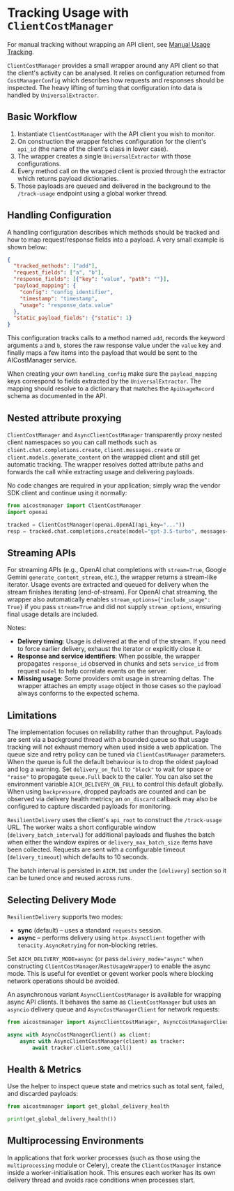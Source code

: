 # Tracking Usage with `ClientCostManager`

For manual tracking without wrapping an API client, see [Manual Usage Tracking](tracker.md).

`ClientCostManager` provides a small wrapper around any API client so that the
client's activity can be analysed.  It relies on configuration returned
from `CostManagerConfig` which describes how requests and responses
should be inspected.  The heavy lifting of turning that configuration
into data is handled by `UniversalExtractor`.

## Basic Workflow

1. Instantiate `ClientCostManager` with the API client you wish to monitor.
2. On construction the wrapper fetches configuration for the client's
   `api_id` (the name of the client's class in lower case).
3. The wrapper creates a single `UniversalExtractor` with those
   configurations.
4. Every method call on the wrapped client is proxied through the
   extractor which returns payload dictionaries.
5. Those payloads are queued and delivered in the background to the
   `/track-usage` endpoint using a global worker thread.

## Handling Configuration

A handling configuration describes which methods should be tracked and
how to map request/response fields into a payload.  A very small example
is shown below:

```json
{
  "tracked_methods": ["add"],
  "request_fields": ["a", "b"],
  "response_fields": [{"key": "value", "path": ""}],
  "payload_mapping": {
    "config": "config_identifier",
    "timestamp": "timestamp",
    "usage": "response_data.value"
  },
  "static_payload_fields": {"static": 1}
}
```

This configuration tracks calls to a method named `add`, records the
keyword arguments `a` and `b`, stores the raw response value under the
`value` key and finally maps a few items into the payload that would be
sent to the AICostManager service.

When creating your own ``handling_config`` make sure the
``payload_mapping`` keys correspond to fields extracted by the
``UniversalExtractor``.  The mapping should resolve to a dictionary that
matches the ``ApiUsageRecord`` schema as documented in the API.

## Nested attribute proxying

`ClientCostManager` and `AsyncClientCostManager` transparently proxy nested
client namespaces so you can call methods such as `client.chat.completions.create`,
`client.messages.create` or `client.models.generate_content` on the wrapped
client and still get automatic tracking. The wrapper resolves dotted attribute
paths and forwards the call while extracting usage and delivering payloads.

No code changes are required in your application; simply wrap the vendor SDK
client and continue using it normally:

```python
from aicostmanager import ClientCostManager
import openai

tracked = ClientCostManager(openai.OpenAI(api_key="..."))
resp = tracked.chat.completions.create(model="gpt-3.5-turbo", messages=[...])
```

## Streaming APIs

For streaming APIs (e.g., OpenAI chat completions with `stream=True`, Google
Gemini `generate_content_stream`, etc.), the wrapper returns a stream-like
iterator. Usage events are extracted and queued for delivery when the stream
finishes iterating (end-of-stream). For OpenAI chat streaming, the wrapper also
automatically enables `stream_options={"include_usage": True}` if you pass
`stream=True` and did not supply `stream_options`, ensuring final usage details
are included.

Notes:

- **Delivery timing**: Usage is delivered at the end of the stream. If you need
  to force earlier delivery, exhaust the iterator or explicitly close it.
- **Response and service identifiers**: When possible, the wrapper propagates
  `response_id` observed in chunks and sets `service_id` from request `model` to
  help correlate events on the server.
- **Missing usage**: Some providers omit usage in streaming deltas. The wrapper
  attaches an empty `usage` object in those cases so the payload always conforms
  to the expected schema.

## Limitations

The implementation focuses on reliability rather than throughput.
Payloads are sent via a background thread with a bounded queue so that
usage tracking will not exhaust memory when used inside a web
application.  The queue size and retry policy can be tuned via
``ClientCostManager`` parameters. When the queue is full the default behaviour
is to drop the oldest payload and log a warning. Set
``delivery_on_full`` to ``"block"`` to wait for space or ``"raise"`` to
propagate ``queue.Full`` back to the caller. You can also set the
environment variable ``AICM_DELIVERY_ON_FULL`` to control this default
globally. When using ``backpressure``, dropped payloads are counted and can be
observed via delivery health metrics; an ``on_discard`` callback may also be
configured to capture discarded payloads for monitoring.

``ResilientDelivery`` uses the client's ``api_root`` to construct the
``/track-usage`` URL.  The worker waits a short configurable window
(``delivery_batch_interval``) for additional payloads and flushes the
batch when either the window expires or ``delivery_max_batch_size`` items
have been collected. Requests are sent with a configurable timeout
(``delivery_timeout``) which defaults to 10 seconds.

The batch interval is persisted in ``AICM.INI`` under the ``[delivery]``
section so it can be tuned once and reused across runs.

## Selecting Delivery Mode

``ResilientDelivery`` supports two modes:

* **sync** (default) – uses a standard ``requests`` session.
* **async** – performs delivery using ``httpx.AsyncClient`` together with
  ``tenacity.AsyncRetrying`` for non-blocking retries.

Set ``AICM_DELIVERY_MODE=async`` (or pass ``delivery_mode="async"`` when
constructing ``ClientCostManager``/``RestUsageWrapper``) to enable the async mode.
This is useful for eventlet or gevent worker pools where blocking network
operations should be avoided.

An asynchronous variant ``AsyncClientCostManager`` is available for wrapping
async API clients. It behaves the same as ``ClientCostManager`` but uses an
``asyncio`` delivery queue and ``AsyncCostManagerClient`` for network
requests:

```python
from aicostmanager import AsyncClientCostManager, AsyncCostManagerClient

async with AsyncCostManagerClient() as client:
    async with AsyncClientCostManager(client) as tracker:
        await tracker.client.some_call()
```
## Health & Metrics

Use the helper to inspect queue state and metrics such as total sent, failed,
and discarded payloads:

```python
from aicostmanager import get_global_delivery_health

print(get_global_delivery_health())
```

## Multiprocessing Environments

In applications that fork worker processes (such as those using the
``multiprocessing`` module or Celery), create the ``ClientCostManager`` instance
inside a worker-initialisation hook. This ensures each worker has its own
delivery thread and avoids race conditions when processes start.
